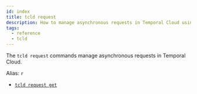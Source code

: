 ```yaml
---
id: index
title: tcld request
description: How to manage asynchronous requests in Temporal Cloud using tcld.
tags:
  - reference
  - tcld
---
```


The `tcld request` commands manage asynchronous requests in Temporal Cloud.

Alias: `r`

- [`tcld request get`](/cloud/tcld/request/get)
